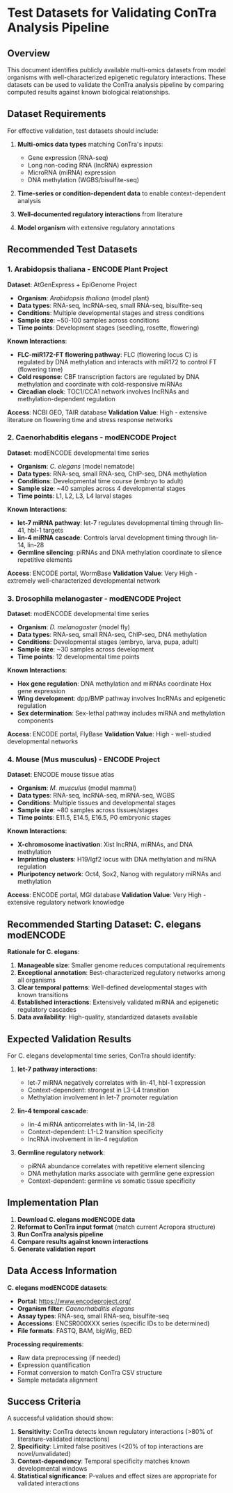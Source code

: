 # Test Datasets for Validating ConTra Analysis Pipeline

## Overview

This document identifies publicly available multi-omics datasets from model organisms with well-characterized epigenetic regulatory interactions. These datasets can be used to validate the ConTra analysis pipeline by comparing computed results against known biological relationships.

## Dataset Requirements

For effective validation, test datasets should include:

1. **Multi-omics data types** matching ConTra's inputs:
   - Gene expression (RNA-seq)
   - Long non-coding RNA (lncRNA) expression
   - MicroRNA (miRNA) expression
   - DNA methylation (WGBS/bisulfite-seq)

2. **Time-series or condition-dependent data** to enable context-dependent analysis

3. **Well-documented regulatory interactions** from literature

4. **Model organism** with extensive regulatory annotations

## Recommended Test Datasets

### 1. Arabidopsis thaliana - ENCODE Plant Project

**Dataset**: AtGenExpress + EpiGenome Project
- **Organism**: *Arabidopsis thaliana* (model plant)
- **Data types**: RNA-seq, lncRNA-seq, small RNA-seq, bisulfite-seq
- **Conditions**: Multiple developmental stages and stress conditions
- **Sample size**: ~50-100 samples across conditions
- **Time points**: Development stages (seedling, rosette, flowering)

**Known Interactions**:
- **FLC-miR172-FT flowering pathway**: FLC (flowering locus C) is regulated by DNA methylation and interacts with miR172 to control FT (flowering time)
- **Cold response**: CBF transcription factors are regulated by DNA methylation and coordinate with cold-responsive miRNAs
- **Circadian clock**: TOC1/CCA1 network involves lncRNAs and methylation-dependent regulation

**Access**: NCBI GEO, TAIR database
**Validation Value**: High - extensive literature on flowering time and stress response networks

### 2. Caenorhabditis elegans - modENCODE Project

**Dataset**: modENCODE developmental time series
- **Organism**: *C. elegans* (model nematode)  
- **Data types**: RNA-seq, small RNA-seq, ChIP-seq, DNA methylation
- **Conditions**: Developmental time course (embryo to adult)
- **Sample size**: ~40 samples across 4 developmental stages
- **Time points**: L1, L2, L3, L4 larval stages

**Known Interactions**:
- **let-7 miRNA pathway**: let-7 regulates developmental timing through lin-41, hbl-1 targets
- **lin-4 miRNA cascade**: Controls larval development timing through lin-14, lin-28
- **Germline silencing**: piRNAs and DNA methylation coordinate to silence repetitive elements

**Access**: ENCODE portal, WormBase
**Validation Value**: Very High - extremely well-characterized developmental network

### 3. Drosophila melanogaster - modENCODE Project

**Dataset**: modENCODE developmental time series
- **Organism**: *D. melanogaster* (model fly)
- **Data types**: RNA-seq, small RNA-seq, ChIP-seq, DNA methylation
- **Conditions**: Developmental stages (embryo, larva, pupa, adult)
- **Sample size**: ~30 samples across development
- **Time points**: 12 developmental time points

**Known Interactions**:
- **Hox gene regulation**: DNA methylation and miRNAs coordinate Hox gene expression
- **Wing development**: dpp/BMP pathway involves lncRNAs and epigenetic regulation
- **Sex determination**: Sex-lethal pathway includes miRNA and methylation components

**Access**: ENCODE portal, FlyBase
**Validation Value**: High - well-studied developmental networks

### 4. Mouse (Mus musculus) - ENCODE Project

**Dataset**: ENCODE mouse tissue atlas
- **Organism**: *M. musculus* (model mammal)
- **Data types**: RNA-seq, lncRNA-seq, miRNA-seq, WGBS
- **Conditions**: Multiple tissues and developmental stages  
- **Sample size**: ~80 samples across tissues/stages
- **Time points**: E11.5, E14.5, E16.5, P0 embryonic stages

**Known Interactions**:
- **X-chromosome inactivation**: Xist lncRNA, miRNAs, and DNA methylation
- **Imprinting clusters**: H19/Igf2 locus with DNA methylation and miRNA regulation
- **Pluripotency network**: Oct4, Sox2, Nanog with regulatory miRNAs and methylation

**Access**: ENCODE portal, MGI database
**Validation Value**: Very High - extensive regulatory network knowledge

## Recommended Starting Dataset: C. elegans modENCODE

**Rationale for C. elegans**:
1. **Manageable size**: Smaller genome reduces computational requirements
2. **Exceptional annotation**: Best-characterized regulatory networks among all organisms
3. **Clear temporal patterns**: Well-defined developmental stages with known transitions
4. **Established interactions**: Extensively validated miRNA and epigenetic regulatory cascades
5. **Data availability**: High-quality, standardized datasets available

## Expected Validation Results

For C. elegans developmental time series, ConTra should identify:

1. **let-7 pathway interactions**: 
   - let-7 miRNA negatively correlates with lin-41, hbl-1 expression
   - Context-dependent: strongest in L3-L4 transition
   - Methylation involvement in let-7 promoter regulation

2. **lin-4 temporal cascade**:
   - lin-4 miRNA anticorrelates with lin-14, lin-28
   - Context-dependent: L1-L2 transition specificity
   - lncRNA involvement in lin-4 regulation

3. **Germline regulatory network**:
   - piRNA abundance correlates with repetitive element silencing
   - DNA methylation marks associate with germline gene expression
   - Context-dependent: germline vs somatic tissue specificity

## Implementation Plan

1. **Download C. elegans modENCODE data**
2. **Reformat to ConTra input format** (match current Acropora structure)  
3. **Run ConTra analysis pipeline**
4. **Compare results against known interactions**
5. **Generate validation report**

## Data Access Information

**C. elegans modENCODE datasets**:
- **Portal**: https://www.encodeproject.org/
- **Organism filter**: *Caenorhabditis elegans*
- **Assay types**: RNA-seq, small RNA-seq, bisulfite-seq
- **Accessions**: ENCSR000XXX series (specific IDs to be determined)
- **File formats**: FASTQ, BAM, bigWig, BED

**Processing requirements**:
- Raw data preprocessing (if needed)
- Expression quantification
- Format conversion to match ConTra CSV structure
- Sample metadata alignment

## Success Criteria

A successful validation should show:

1. **Sensitivity**: ConTra detects known regulatory interactions (>80% of literature-validated interactions)
2. **Specificity**: Limited false positives (<20% of top interactions are novel/unvalidated)
3. **Context-dependency**: Temporal specificity matches known developmental windows
4. **Statistical significance**: P-values and effect sizes are appropriate for validated interactions
